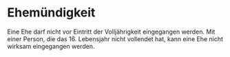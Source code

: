 # Ehemündigkeit

Eine Ehe darf nicht vor Eintritt der Volljährigkeit eingegangen werden. Mit einer Person, die das 16. Lebensjahr nicht vollendet hat, kann eine Ehe nicht wirksam eingegangen werden. 

